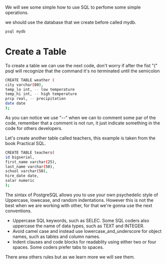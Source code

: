 We will see some simple how to use SQL to perfome some simple operations.

we should use the database that we create before called mydb.

  
```sh
psql mydb
```

# Create a Table

To create a table we can use the next code, don't worry if after the fist "(" psql will recognize that the command it's no terminated until the semicolon

```sh
CREATE TABLE weather (
city varchar(80),
temp_lo int, -- low temperature
temp_hi int, -- high temperature
prcp real, -- precipitation
date date
);
```

As you can notice we use "--" when we can to comment some par of the code, remember that a comment is not run, it just indicate something in the code for others developers.

Let's create another table called teachers, this example is taken from the book Practical SQL.

```sh
CREATE TABLE teachers(
id bigserial,
first_name varchar(25),
last_name varchar(50),
school varchar(50),
hire_date date,
salar numeric
);
```

The sintax of PostgreSQL allows you to use your own psychedelic style of Uppercase, lowecase, and random indentations.
However this is not the best when we are working with other, for that we're gonna use the next conventions.

- Uppercase SQL keywords, such as SELEC. Some SQL coders also uppercase the name of data types, such as TEXT and INTEGER.
- Avoid camel case and instead use lowercase_and_underscore for object names, such as tables and column names.
- Indent clauses and code blocks for readablity using either two or four spaces. Some coders prefer tabs to spaces.

There area others rules but as we learn more we will see them.
